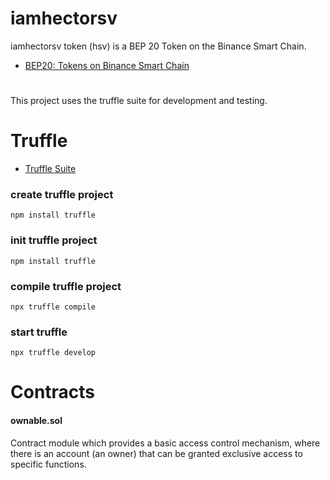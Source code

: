 # iamhectorsv
iamhectorsv token (hsv) is a BEP 20 Token on the Binance Smart Chain.
- [BEP20: Tokens on Binance Smart Chain](https://github.com/bnb-chain/BEPs/blob/master/BEP20.md)

#

This project uses the truffle suite for development and testing.

# Truffle 
- [Truffle Suite](https://trufflesuite.com/)

### create truffle project
`
npm install truffle
`
### init truffle project
`
npm install truffle
`
### compile truffle project
`
npx truffle compile
`
### start truffle
`
npx truffle develop
`

# Contracts

#### ownable.sol

Contract module which provides a basic access control mechanism, where there is an account (an owner) that can be granted exclusive access to specific functions.